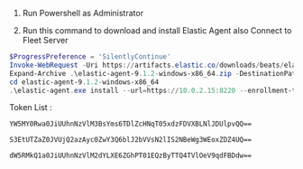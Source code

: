 1. Run Powershell as Administrator

2. Run this command to download and install Elastic Agent also Connect to Fleet Server

```powershell
$ProgressPreference = 'SilentlyContinue'
Invoke-WebRequest -Uri https://artifacts.elastic.co/downloads/beats/elastic-agent/elastic-agent-9.1.2-windows-x86_64.zip -OutFile elastic-agent-9.1.2-windows-x86_64.zip 
Expand-Archive .\elastic-agent-9.1.2-windows-x86_64.zip -DestinationPath .
cd elastic-agent-9.1.2-windows-x86_64
.\elastic-agent.exe install --url=https://10.0.2.15:8220 --enrollment-token=<1 token / agent / machine>
```

Token List :
```
YW5MY0Rwa0JiUUhnNzVlM3BsYms6TDlZcHNqT05xdzFDVXBLNlJDUlpvQQ==
```
```
S3EtUTZaZ0JVUjQ2azAyc0ZwY3Q6blJ2bVVsN2lIS2NBeWg3WEoxZDZ4UQ==
```
```
dW5RMkQ1a0JiUUhnNzVlM2dYLXE6ZGhPT01EQzByTTQ4TVlOeV9qdFBDdw==
```
